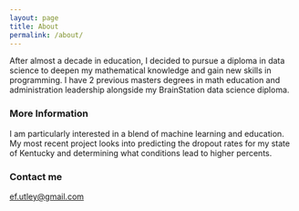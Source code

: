 ```yaml
---
layout: page
title: About
permalink: /about/
---
```


After almost a decade in education, I decided to pursue a diploma in data science to deepen my mathematical knowledge and gain new skills in programming. I have 2 previous masters degrees in math education and administration leadership alongside my BrainStation data science diploma. 

### More Information

I am particularly interested in a blend of machine learning and education. My most recent project looks into predicting the dropout rates for my state of Kentucky and determining what conditions lead to higher percents. 

### Contact me

[ef.utley@gmail.com](mailto:ef.utley@gmail.com)

